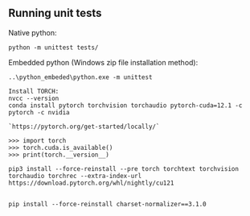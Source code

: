 ## Running unit tests

Native python:
```
python -m unittest tests/
```

Embedded python (Windows zip file installation method):
```
..\python_embeded\python.exe -m unittest
```


```
Install TORCH:
nvcc --version
conda install pytorch torchvision torchaudio pytorch-cuda=12.1 -c pytorch -c nvidia

`https://pytorch.org/get-started/locally/`

>>> import torch
>>> torch.cuda.is_available()
>>> print(torch.__version__)

```

```
pip3 install --force-reinstall --pre torch torchtext torchvision torchaudio torchrec --extra-index-url https://download.pytorch.org/whl/nightly/cu121


pip install --force-reinstall charset-normalizer==3.1.0
```
